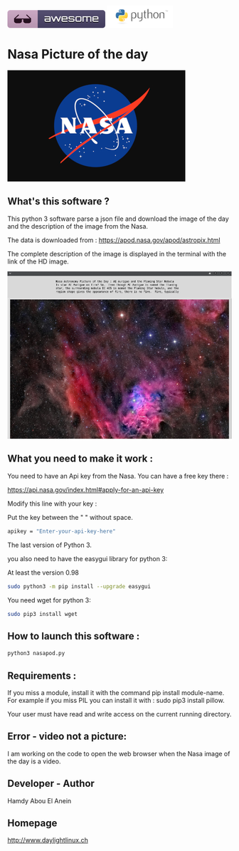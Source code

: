![Awesome](awesome.svg) ![Python](python.png)  

# Nasa Picture of the day

![Screenshot](nasa.jpg)

## What's this software ?  

This python 3 software parse a json file and download the image of the day and the description of the image from the Nasa.

The data is downloaded from : https://apod.nasa.gov/apod/astropix.html

The complete description of the image is displayed in the terminal with the link of the HD image.
     
![Screenshot](screenshot.png)

## What you need to make it work :  

You need to have an Api key from the Nasa. You can have a free key there :

https://api.nasa.gov/index.html#apply-for-an-api-key

Modify this line with your key :

Put the key between the " " without space.

```sh
apikey = "Enter-your-api-key-here" 
```


The last version of Python 3.

you also need to have the easygui library for python 3:

At least the version 0.98

```sh
sudo python3 -m pip install --upgrade easygui 
```
You need wget for python 3:


```sh
sudo pip3 install wget
```

## How to launch this software :  

```sh
python3 nasapod.py
```  

## Requirements :

If you miss a module, install it with the command pip install module-name. For example if you miss PIL you can install it with : sudo pip3 install pillow.

Your user must have read and write access on the current running 
directory.

## Error - video not a picture:

I am working on the code to open the web browser when the Nasa image of the day is a video.

## Developer - Author

Hamdy Abou El Anein

## Homepage

http://www.daylightlinux.ch 
